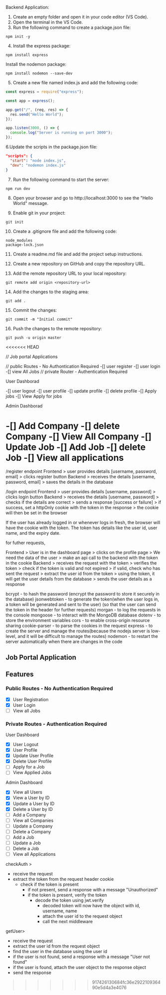 Backend Application:

1. Create an empty folder and open it in your code editor (VS Code).
2. Open the terminal in the VS Code.
3. Run the following command to create a package.json file:

```
npm init -y
```

4. Install the express package:

```
npm install express
```

Install the nodemon package:

```
npm install nodemon --save-dev
```

5. Create a new file named index.js and add the following code:

```javascript
const express = require("express");

const app = express();

app.get("/", (req, res) => {
  res.send("Hello World");
});

app.listen(3000, () => {
  console.log("Server is running on port 3000");
});
```

6.Update the scripts in the package.json file:

```json
"scripts": {
  "start": "node index.js",
  "dev": "nodemon index.js"
}
```

7. Run the following command to start the server:

```
npm run dev
```

8. Open your browser and go to http://localhost:3000 to see the "Hello World" message.

9. Enable git in your project:

```
git init
```

10. Create a .gitignore file and add the following code:

```
node_modules
package-lock.json
```

11. Create a readme.md file and add the project setup instructions.

12. Create a new repository on GitHub and copy the repository URL.

13. Add the remote repository URL to your local repository:

```
git remote add origin <repository-url>
```

14. Add the changes to the staging area:

```
git add .
```

15. Commit the changes:

```
git commit -m "Initial commit"
```

16. Push the changes to the remote repository:

```
git push -u origin master
```

<<<<<<< HEAD

// Job portal Applications


// public Routes - No Authontication Required
-[] user register
-[] user login 
-[] view All Jobs
// private Router  - Authentication Required

User Dashborad

-[] user logout
-[] user profile
-[] update profile
-[] delete profile
-[] Apply jobs
-[] View Apply for jobs

Admin Dashborad

-[] Add Company
-[] delete Company
-[] View All Company
-[] Update Job
-[] Add Job
-[] delete Job
-[] View all applications
=======
/register endpoint
Frontend > user provides details [username, password, email] > clicks register button
Backend > receives the details [username, password, email] > saves the details in the database

/login endpoint
Frontend > user provides details [username, password] > clicks login button
Backend > receives the details [username, password] > checks if the details are correct > sends a response [success or failure] > if success, set a httpOnly cookie with the token in the response > the cookie will then be set in the browser

If the user has already logged in or whenever logs in fresh, the browser will have the cookie with the token.
The token has details like the user id, user name, and the expiry date.

for futher requests,

Frontend > User is in the dashboard page > clicks on the profile page > We need the data of the user > make an api call to the backend with the token in the cookie
Backend > receives the request with the token > verifies the token > check if the token is valid and not expired > if valid, check who has sent the request > extract the user id from the token > using the token, it will get the user details from the database > sends the user details as a response

bcrypt - to hash the password (encrypt the password to store it securely in the database)
jsonwebtoken - to generate the token(when the user logs in, a token will be generated and sent to the user) (so that the user can send the token in the header for further requests)
morgan - to log the requests in the console
mongoose - to interact with the MongoDB database
dotenv - to store the environment variables
cors - to enable cross-origin resource sharing
cookie-parser - to parse the cookies in the request
express - to create the server and manage the routes(because the nodejs server is low-level, and it will be difficult to manage the routes)
nodemon - to restart the server automatically when there are changes in the code

## Job Portal Application

## Features

### Public Routes - No Authentication Required

- [x] User Registration
- [x] User Login
- [ ] View all Jobs

### Private Routes - Authentication Required

User Dashboard

- [x] User Logout
- [x] User Profile
- [x] Update User Profile
- [x] Delete User Profile
- [ ] Apply for a Job
- [ ] View Applied Jobs

Admin Dashboard

- [x] View all Users
- [x] View a User by ID
- [x] Update a User by ID
- [x] Delete a User by ID
- [ ] Add a Company
- [ ] View all Companies
- [ ] Update a Company
- [ ] Delete a Company
- [ ] Add a Job
- [ ] Update a Job
- [ ] Delete a Job
- [ ] View all Applications

checkAuth >

- receive the request
- extract the token from the request header cookie
  - check if the token is present
    - if not present, send a response with a message "Unauthorized"
    - if the token is present, verify the token
      - decode the token using jwt.verify
        - decoded token will now have the object with id, username, name
        - attach the user id to the request object
        - call the next middleware

getUser>

- receive the request
- extract the user id from the request object
- find the user in the database using the user id
- if the user is not found, send a response with a message "User not found"
- if the user is found, attach the user object to the response object
- send the response
>>>>>>> 917426130684fc36e292210936490e5d4a3e4076
